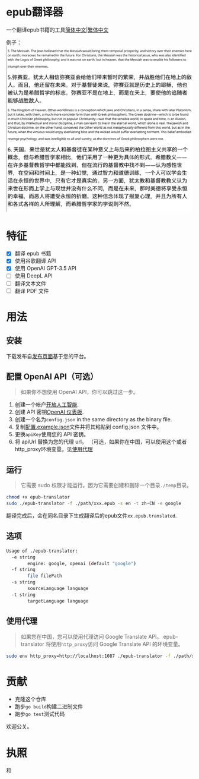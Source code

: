 # epub翻译器

一个翻译epub书籍的工具[简体中文](./README.zh-CN.md)\|[繁体中文](./README.zh-TW.md)

例子：![](./doc/img/translate.png)

# 特征

-   [x] 翻译 epub 书籍
-   [x] 使用谷歌翻译 API
-   [x] 使用 OpenAI GPT-3.5 API
-   [ ] 使用 DeepL API
-   [ ] 翻译文本文件
-   [ ] 翻译 PDF 文件

# 用法

## 安装

下载发布自[发布页面](https://github.com/smark-d/epub-translator/releases)基于您的平台。

## 配置 OpenAI API（可选）

> 如果你不想使用 OpenAI API，你可以跳过这一步。

1.  创建一个帐户[开放人工智能](https://openai.com/).
2.  创建 API 密钥[OpenAI 仪表板](https://platform.openai.com/account/api-keys).
3.  创建一个名为`config.json` in the same directory as the binary file.
4.  复制[配置.example.json](./config.example.json)文件并将其粘贴到 config.json 文件中。
5.  更换`apiKey`使用您的 API 密钥。
6.  将 apiUrl 替换为您的代理 url。 （可选，如果你在中国，可以使用这个或者http_proxy环境变量。见[使用代理](#using-proxy)

## 运行

> 它需要 sudo 权限才能运行。因为它需要创建和删除一个目录`./temp`目录。

```bash
chmod +x epub-translator
sudo ./epub-translator -f ./path/xxx.epub -s en -t zh-CN -e google
```

翻译完成后，会在同名目录下生成翻译后的epub文件`xx.epub.translated`.

## 选项

```bash
Usage of ./epub-translator:
  -e string
        engine: google, openai (default "google")
  -f string
        file filePath
  -s string
        sourceLanguage language
  -t string
        targetLanguage language
```

## 使用代理

> 如果您在中国，您可以使用代理访问 Google Translate API。
> epub-translator 将使用`http_proxy`访问 Google Translate API 的环境变量。

```bash
sudo env http_proxy=http://localhost:1087 ./epub-translator -f ./path/xxx.epub -s en -t zh-CN -e google
```

# 贡献

-   克隆这个仓库
-   跑步`go build`构建二进制文件
-   跑步`go test`测试代码

欢迎公关。

# 执照

和
